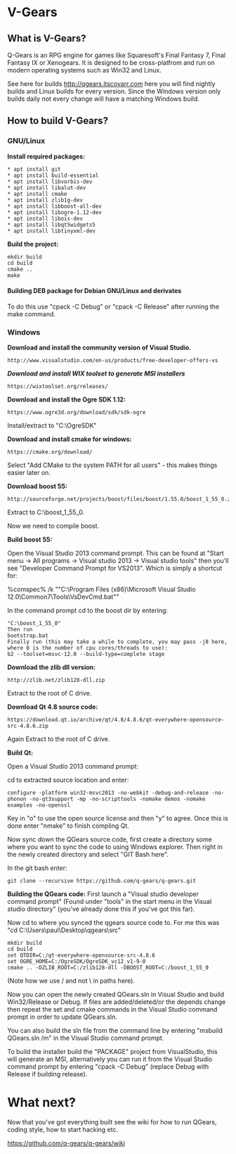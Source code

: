 # V-Gears

## What is V-Gears? 

Q-Gears is an RPG engine for games like Squaresoft's Final Fantasy 7, Final Fantasy IX or Xenogears. It is designed to be cross-platfrom and run on modern operating systems such as Win32 and Linux.

See here for builds http://qgears.itscovarr.com here you will find nightly builds and Linux builds for every version. Since the Windows version only builds daily not every change will have a matching Windows build.

## How to build V-Gears?

### GNU/Linux

**Install required packages:**
```
* apt install git
* apt install build-essential
* apt install libvorbis-dev
* apt install libalut-dev
* apt install cmake
* apt install zlib1g-dev
* apt install libboost-all-dev
* apt install libogre-1.12-dev
* apt install libois-dev
* apt install libqt5widgets5
* apt install libtinyxml-dev
```

**Build the project:**
```
mkdir build
cd build
cmake ..
make
```

#### Building DEB package for Debian GNU/Linux and derivates

To do this use "cpack -C Debug" or "cpack -C Release" after running the make command.

### Windows

**Download and install the community version of Visual Studio.**
```
http://www.visualstudio.com/en-us/products/free-developer-offers-vs
```

***Download and install WIX toolset to generate MSI installers***
```
https://wixtoolset.org/releases/
```

**Download and install the Ogre SDK 1.12:**
```
https://www.ogre3d.org/download/sdk/sdk-ogre
```
Install/extract to "C:\OgreSDK\"

**Download and install cmake for windows:**
```
https://cmake.org/download/
```

Select "Add CMake to the system PATH for all users" - this makes things easier later on.

**Download boost 55:**
```
http://sourceforge.net/projects/boost/files/boost/1.55.0/boost_1_55_0.zip/download
```
Extract to C:\boost_1_55_0. 

Now we need to compile boost.

**Build boost 55:**

Open the Visual Studio 2013 command prompt. This can be found at "Start menu -> All programs -> Visual studio 2013 -> Visual studio tools" then you'll see "Developer Command Prompt for VS2013". Which is simply a shortcut for:

%comspec% /k ""C:\Program Files (x86)\Microsoft Visual Studio 12.0\Common7\Tools\VsDevCmd.bat""

In the command prompt cd to the boost dir by entering:

```
"C:\boost_1_55_0" 
Then run
bootstrap.bat
Finally run (this may take a while to complete, you may pass -j8 here, where 8 is the number of cpu cores/threads to use):
b2 --toolset=msvc-12.0 --build-type=complete stage 
```

**Download the zlib dll version:**
```
http://zlib.net/zlib128-dll.zip
```
Extract to the root of C drive.


**Download Qt 4.8 source code:**
```
https://download.qt.io/archive/qt/4.8/4.8.6/qt-everywhere-opensource-src-4.8.6.zip
```
Again Extract to the root of C drive.

**Build Qt:**

Open a Visual Studio 2013 command prompt:

cd to extracted source location and enter:

```
configure -platform win32-msvc2013 -no-webkit -debug-and-release -no-phonon -no-qt3support -mp -no-scripttools -nomake demos -nomake examples -no-openssl 
```

Key in "o" to use the open source license and then "y" to agree. Once this is done enter "nmake" to finish compling Qt.

Now sync down the QGears source code, first create a directory some where you want to sync the code to using Windows explorer. Then right in the newly created directory and select "GIT Bash here".

In the git bash enter:
```
git clone --recursive https://github.com/q-gears/q-gears.git
```

**Building the QGears code:**
First launch a "Visual studio developer command prompt" (Found under "tools" in the start menu in the Visual studio directory" (you've already done this if you've got this far).

Now cd to where you synced the qgears source code to. For me this was "cd C:\Users\paul\Desktop\qgears\src"
```
mkdir build
cd build
set QTDIR=C:/qt-everywhere-opensource-src-4.8.6
set OGRE_HOME=C:/OgreSDK/OgreSDK_vc12_v1-9-0
cmake .. -DZLIB_ROOT=C:/zlib128-dll -DBOOST_ROOT=C:/boost_1_55_0
```

(Note how we use / and not \ in paths here).

Now you can open the newly created QGears.sln in Visual Studio and build Win32/Release or Debug. If files are added/deleted/or the depends change then repeat the set and cmake commands in the Visual Studio command prompt in order to update QGears.sln.

You can also build the sln file from the command line by entering "msbuild QGears.sln /m" in the Visual Studio command prompt.

To build the installer build the "PACKAGE" project from VisualStudio, this will generate an MSI, alternatively you can run it from the Visual Studio command prompt by entering "cpack -C Debug" (replace Debug with Release if building release).

# What next?

Now that you've got everything built see the wiki for how to run QGears, coding style, how to start hacking etc.

https://github.com/q-gears/q-gears/wiki

